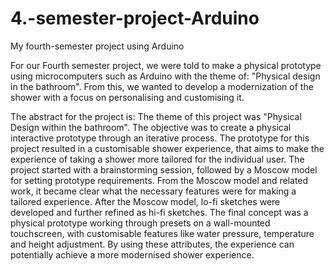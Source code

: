 # 4.-semester-project-Arduino
My fourth-semester project using Arduino 

For our Fourth semester project, we were told to make a physical prototype using microcomputers such as Arduino with the theme of: "Physical design in the bathroom". From this, we wanted to develop a modernization of the shower with a focus on personalising and customising it. 

The abstract for the project is: 
The theme of this project was "Physical Design within the bathroom". The objective was to create a physical interactive prototype through an iterative process. The prototype for this project resulted in a customisable shower experience, that aims to make the experience of taking a shower more tailored for the individual user. The project started with a brainstorming session, followed by a Moscow model for setting prototype requirements. From the Moscow model and related work, it became clear what the necessary features were for making a tailored experience. After the Moscow model, lo-fi sketches were developed and further refined as hi-fi sketches.
The final concept was a physical prototype working through presets on a wall-mounted touchscreen, with customisable features like water pressure, temperature and height adjustment. By using these attributes, the experience can potentially achieve a more modernised shower experience.
